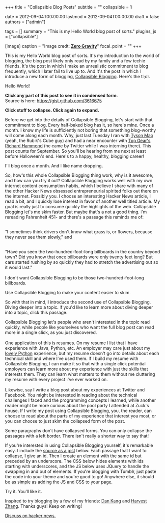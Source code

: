 +++
title = "Collapsible Blog Posts"
subtitle = ""
collapsible = 1

date = 2012-09-04T00:00:00
lastmod = 2012-09-04T00:00:00
draft = false
authors = ["admin"]

tags = []
summary = "This is my Hello World blog post of sorts."
plugins_js = ["collapsible"]

[image]
  caption = "Image credt: [**Zero Gravity**](https://commons.wikimedia.org/wiki/File:Accordion_in_SVG_format_(vector).svg)"
  focal_point = ""
+++

<p id="cbp_hello">This is my Hello World blog post of sorts. It's my introduction to the world of blogging, the blog post likely only read by my family and a few techie friends. It's the post in which I make an unrealistic commitment to blog frequently, which I later fail to live up to. And it's the post in which I introduce a new form of blogging, <u>Collapsible Blogging</u>. Here's the tl;dr.</p>
<p id="_cbp_hello">Hello World!</p>

<p id="cbp_tldr"><b>Click any part of this post to see it in condensed form.</b><br>
Source is here: <a href="https://gist.github.com/3616675">https://gist.github.com/3616675</a>
</p>
<p id="_cbp_tldr"><b>Click stuff to collapse. Click again to expand.</b></p>

<p id="cbp_commit">Before we get into the details of Collapsible Blogging, let's start with that commitment to blog. Every half-baked blog has it, so here's mine. Once a month. I know my life is sufficiently not boring that something blog-worthy will come along each month. Why, just last Tuesday I ran with <a href="http://en.wikipedia.org/wiki/Tyson_Mao">Tyson Mao</a> (yeah, the Rubik's Cube guy) and had a near encounter with <a href="http://en.wikipedia.org/wiki/Richard_Hammond">Top Gear's Richard Hammond</a> (he came by Twitter while I was interning there). This post counts for September. So you'll be hearing from me next at least before Halloween's end. Here's to a happy, healthy, blogging career!</p>
<p id="_cbp_commit">I'll blog once a month. And I like name dropping.</p>

<p id="cbp_skim">
So, how's this whole Collapsible Blogging thing work, why is it awesome, and how can you try it out? Collapsible Blogging works well with my own internet content consumption habits, which I believe I share with many of the other Hacker News obsessed entrepreneurial spirited folks out there on the internet. Possibly you. I choose an interesting Hacker News article, I read a bit, and I quickly lose interest in favor of another well titled article. My goal is really just to consume quickly the highlights of the web. Collapsible Blogging let's me skim faster. But maybe that's a not a good thing. I'm rereading Fahrenheit 451- and there's a passage this reminds me of:<br><br>

"I sometimes think drivers don't know what grass is, or flowers, because they never 
see them slowly," and<br><br>

"Have you seen the two-hundred-foot-long billboards in the country beyond town? Did you know that once billboards were only twenty feet long? But cars started rushing by so quickly they had to stretch the advertising out so it would last."
<br><br>
I don't want Collapsible Blogging to be those two-hundred-foot-long billboards.
</p>
<p id="_cbp_skim">
Use Collapsible Blogging to make your content easier to skim.
</p>

<p id="cbp_expand">
So with that in mind, I introduce the second use of Collapsible Blogging. Diving deeper into a topic. If you'd like to learn more about diving deeper into a topic, click this passage.
</p>
<p id="_cbp_expand">
Collapsible Blogging let's people who aren't interested in the topic read quickly, while people like yourselves who want the full blog post can read more in a single click, as you just discovered. 
<br><br>
One application of this is resumes. On my resume I list that I have experience with Java, Python, etc. An employer may care just about my <a href="http://www.quora.com/Have-I-fallen-in-love-with-Python-because-she-is-beautiful">lovely Python</a> experience, but my resume doesn't go into details about each technical skill and where I've used them. If I build my resume with Collapsible Blogging, I can make it so that with a single click potential employers can learn more about my experience with just the skills that interests them. They can learn what matters to them without me cluttering my resume with every project I've ever worked on.
<br><br>
Likewise, say I write a blog post about my experiences at Twitter and Facebook. You might be interested in reading about the technical challenges I faced and the programming concepts I learned, while another reader might be more curious about the pool party I attended at Zuck's house. If I write my post using Collapsible Blogging, you, the reader, can choose to read about the parts of my experience that interest you most, or you can choose to just skim the collapsed form of the post.
</p>

<p>Some paragraphs don't have collapsed forms. You can only collapse the passages with a left border. There isn't really a shorter way to say that!
</p>

<p>
If you're interested in using Collapsible Blogging yourself, it's remarkable easy. I include the <a href="https://gist.github.com/3616675">source as a gist</a> below. Each passage that I want to collapse, I give an id. Then I create an element with the same id but preceded by an underscore. The CSS below hides elements with ids starting with underscores, and the JS below uses JQuery to handle the swapping in and out of elements. If you're blogging with Tumblr, just paste the code into your theme and you're good to go! Anywhere else, it should be as simple as adding the JS and CSS to your page.
</p>

<p id="cbp_tryit">Try it. You'll like it.</p>
<p id="_cbp_tryit">Inspired to try blogging by a few of my friends: <a href="http://www.dskang.com">Dan Kang</a> and <a href="http://www.harvestzhang.com">Harvest Zhang</a>. Thanks guys! Keep on writing!</p>

<a href="http://news.ycombinator.com/item?id=4477488">Discuss on hacker news.</a>

<script src="https://gist.github.com/dbieber/3616675.js"></script>
